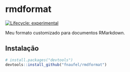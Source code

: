 
<!-- README.md is generated from README.Rmd. Please edit that file -->

# rmdformat

<!-- badges: start -->

[![Lifecycle:
experimental](https://img.shields.io/badge/lifecycle-experimental-orange.svg)](https://lifecycle.r-lib.org/articles/stages.html#experimental)
<!-- badges: end -->

Meu formato customizado para documentos RMarkdown.

## Instalação

``` r
# install.packages("devtools")
devtools::install_github("fnaufel/rmdformat")
```
